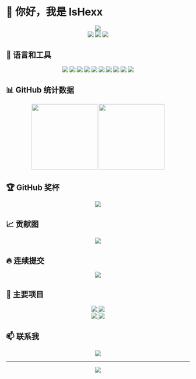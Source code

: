 # 👋 你好，我是 IsHexx

<div align="center">
  <img src="https://readme-typing-svg.demolab.com/?lines=欢迎来到我的GitHub主页;软件测试专家|自动化测试工程师;AI技术爱好者&font=Fira%20Code&center=true&width=440&height=45&color=f75c7e&vCenter=true&size=22">
</div>

<div align="center">
  <img src="https://img.shields.io/github/followers/IsHexx?label=关注者&style=social">
  <img src="https://img.shields.io/github/stars/IsHexx?label=获赞&style=social">
  <img src="https://komarev.com/ghpvc/?username=IsHexx&label=访问量&color=0e75b6&style=flat">
</div>

## 🧰 语言和工具

<div align="center">
  <img src="https://img.shields.io/badge/Python-3776AB?style=for-the-badge&logo=python&logoColor=white">
  <img src="https://img.shields.io/badge/Selenium-43B02A?style=for-the-badge&logo=selenium&logoColor=white">
  <img src="https://img.shields.io/badge/JavaScript-F7DF1E?style=for-the-badge&logo=javascript&logoColor=black">
  <img src="https://img.shields.io/badge/HTML5-E34F26?style=for-the-badge&logo=html5&logoColor=white">
  <img src="https://img.shields.io/badge/CSS3-1572B6?style=for-the-badge&logo=css3&logoColor=white">
  <img src="https://img.shields.io/badge/Django-092E20?style=for-the-badge&logo=django&logoColor=white">
  <img src="https://img.shields.io/badge/Vue.js-4FC08D?style=for-the-badge&logo=vue.js&logoColor=white">
  <img src="https://img.shields.io/badge/C++-00599C?style=for-the-badge&logo=c%2B%2B&logoColor=white">
  <img src="https://img.shields.io/badge/Oracle-F80000?style=for-the-badge&logo=oracle&logoColor=white">
  <img src="https://img.shields.io/badge/Linux-FCC624?style=for-the-badge&logo=linux&logoColor=black">
</div>

## 📊 GitHub 统计数据

<div align="center">
  <img height="180em" src="https://github-readme-stats-git-masterrstaa-rickstaa.vercel.app/api?username=IsHexx&show_icons=true&theme=radical&include_all_commits=true&count_private=true&hide_border=true"/>
  <img height="180em" src="https://github-readme-stats-git-masterrstaa-rickstaa.vercel.app/api/top-langs/?username=IsHexx&layout=compact&langs_count=7&theme=radical&hide_border=true"/>
</div>

## 🏆 GitHub 奖杯

<div align="center">
  <img src="https://github-profile-trophy.vercel.app/?username=IsHexx&theme=onedark&row=1&column=6&margin-w=15&margin-h=15">
</div>

## 📈 贡献图

<div align="center">
  <img src="https://github-readme-activity-graph.vercel.app/graph?username=IsHexx&theme=react-dark&hide_border=true">
</div>

## 🔥 连续提交

<div align="center">
  <img src="https://github-readme-streak-stats.herokuapp.com/?user=IsHexx&theme=black-ice&hide_border=true&stroke=0000&background=0D1117">
</div>

## 🎯 主要项目

<div align="center">
  <a href="https://github.com/IsHexx/WebUIAutoTest">
    <img src="https://github-readme-stats-git-masterrstaa-rickstaa.vercel.app/api/pin/?username=IsHexx&repo=WebUIAutoTest&theme=radical&hide_border=true">
  </a>
  <a href="https://github.com/IsHexx/TestNote">
    <img src="https://github-readme-stats-git-masterrstaa-rickstaa.vercel.app/api/pin/?username=IsHexx&repo=TestNote&theme=radical&hide_border=true">
  </a>
</div>

<div align="center">
  <a href="https://github.com/IsHexx/system-prompts-and-models-of-ai-tools-chinese">
    <img src="https://github-readme-stats-git-masterrstaa-rickstaa.vercel.app/api/pin/?username=IsHexx&repo=system-prompts-and-models-of-ai-tools-chinese&theme=radical&hide_border=true">
  </a>
  <a href="https://github.com/IsHexx/VerityX">
    <img src="https://github-readme-stats-git-masterrstaa-rickstaa.vercel.app/api/pin/?username=IsHexx&repo=VerityX&theme=radical&hide_border=true">
  </a>
</div>

## 📫 联系我

<div align="center">
  <a href="https://github.com/IsHexx"><img src="https://img.shields.io/badge/GitHub-100000?style=for-the-badge&logo=github&logoColor=white"></a>
  <!-- 可以添加其他社交媒体 -->
</div>

---

<div align="center">
  <img src="https://quotes-github-readme.vercel.app/api?type=horizontal&theme=radical">
</div>